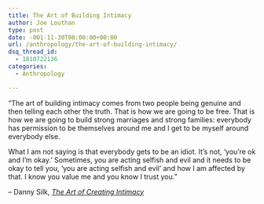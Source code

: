 ```yaml
---
title: The Art of Building Intimacy
author: Joe Louthan
type: post
date: -001-11-30T00:00:00+00:00
url: /anthropology/the-art-of-building-intimacy/
dsq_thread_id:
  - 1810722136
categories:
  - Anthropology

---
```

&#8220;The art of building intimacy comes from two people being genuine and then telling each other the truth. That is how we are going to be free. That is how we are going to build strong marriages and strong families: everybody has permission to be themselves around me and I get to be myself around everybody else.

What I am not saying is that everybody gets to be an idiot. It&#8217;s not, &#8216;you&#8217;re ok and I&#8217;m okay.&#8217; Sometimes, you are acting selfish and evil and it needs to be okay to tell you, &#8216;you are acting selfish and evil&#8217; and how I am affected by that. I know you value me and you know I trust you.&#8221;

&#8211; Danny Silk, <a href="http://store.ibethel.org/p2257/people-helping-people?ref=4&affiliate_banner_id=4&manufacturers_id=6" target="_blank"><em>The Art of Creating Intimacy</em></a>